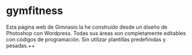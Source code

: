 # gymfitness
Esta página web de Gimnasio la he construido desde un diseño de Photoshop con Wordpress. Todas sus áreas son completamente editables con códigos de programación. Sin utilizar plantillas predefinidas y pesadas.++

